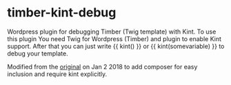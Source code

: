 # timber-kint-debug
Wordpress plugin for debugging Timber (Twig template) with Kint.
To use this plugin You need Twig for Wordpress (Timber) and plugin to enable Kint support. 
After that you can just write {{ kint() }} or {{ kint(somevariable) }} to debug your template.

Modified from the [original](https://github.com/kaido24/timber-kint-debug) on Jan 2 2018 to add composer for easy inclusion and require kint explicitly.
